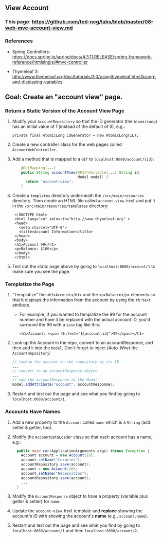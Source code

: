 ## View Account

### This page: https://github.com/ted-ncg/labs/blob/master/08-web-mvc-account-view.md

### References

* Spring Controllers: https://docs.spring.io/spring/docs/4.3.11.RELEASE/spring-framework-reference/htmlsingle/#mvc-controller

* Thymeleaf 3: http://www.thymeleaf.org/doc/tutorials/3.0/usingthymeleaf.html#using-and-displaying-variables

## Goal: Create an "account view" page.

### Return a Static Version of the Account View Page

1. Modify your `AccountRepository` so that the ID generator (the `AtomicLong`) has an initial value of 1 (instead of the default of 0), e.g.:

    `private final AtomicLong idGenerator = new AtomicLong(1L);`

1. Create a new controller class for the web pages called `AccountWebController`.

1. Add a method that is mapped to a `GET` to `localhost:8080/account/{id}`:

    ```java
        @GetMapping(...)
        public String accountView(@PathVariable(...) String id,
                                  Model model) {
          return "account-view";
        }
    ```

1. Create a `templates` directory underneath the `/src/main/resources` directory. Then create an HTML file called `account-view.html` and put it in the `/src/main/resources/templates` directory:

   ```
    <!DOCTYPE html>
    <html lang="en" xmlns:th="http://www.thymeleaf.org" >
    <head>
      <meta charset="UTF-8">
      <title>Account Information</title>
    </head>
    <body>
    <h1>Account 99</h1>
    <p>Balance: $100</p>
    </body>
    </html>
   ```

1. Test out the static page above by going to `localhost:8080/account/1` to make sure you see the page.

### Templatize the Page

1. "Templatize" the `<h1>Account</h1>` and the `<p>Balance</p>` elements so that it displays the information from the account by using the `th:text` attribute.

    * For example, if you wanted to templatize the 99 for the account number and have it be replaced with the actual account ID, you'd surround the 99 with a `span` tag like this:
    
        `<h1>Account: <span th:text="${account.id}">99</span></h1>`

1. Look up the Account in the repo, convert to an accountResponse, and then add it into the `Model`.
   Don't forget to inject (*Auto-Wire*) the `AccountRepository`!

    ```java
    // lookup the account in the repository by its ID
    ...
    // convert to an accountResponse object
    ...
    // add the accountResponse to the Model
    model.addAttribute("account", accountResponse);
    ```    

1. Restart and test out the page and see what you find by going to `localhost:8080/account/1`.

### Accounts Have Names

1. Add a new property to the `Account` called `name` which is a `String` (add setter & getter, too).

1. Modify the `AccountDataLoader` class so that each account has a name, e.g.:

    ```java
      public void run(ApplicationArguments args) throws Exception {
        Account account = new Account(10);
        account.setName("Luxuries");
        accountRepository.save(account);
        account = new Account(20);
        account.setName("Necessities");
        accountRepository.save(account);
        ...
      }
    ```

1. Modify the `AccountResponse` object to have a property (variable plus getter & setter) for `name`.

1. Update the `account-view.html` template and **replace** showing the account's ID with showing the account's **name** (e.g., `account.name`).

1. Restart and test out the page and see what you find by going to `localhost:8080/account/1` and then `localhost:8080/account/2`.

